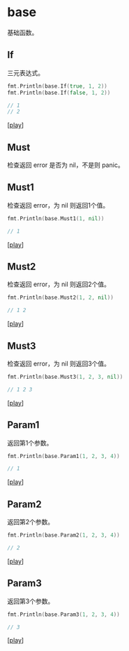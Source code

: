# base

基础函数。

## If

三元表达式。

```go
fmt.Println(base.If(true, 1, 2))
fmt.Println(base.If(false, 1, 2))

// 1
// 2
```

[[play](https://go.dev/play/p/MQd_9pR-c_l)]

## Must

检查返回 error 是否为 nil，不是则 panic。

## Must1

检查返回 error，为 nil 则返回1个值。

```go
fmt.Println(base.Must1(1, nil))

// 1
```

[[play](https://go.dev/play/p/FbJFjqeOb5A)]

## Must2

检查返回 error，为 nil 则返回2个值。

```go
fmt.Println(base.Must2(1, 2, nil))

// 1 2
```

[[play](https://go.dev/play/p/0qqWYCzxT_c)]

## Must3

检查返回 error，为 nil 则返回3个值。

```go
fmt.Println(base.Must3(1, 2, 3, nil))

// 1 2 3
```

[[play](https://go.dev/play/p/9MXbOveJFvV)]

## Param1

返回第1个参数。

```go
fmt.Println(base.Param1(1, 2, 3, 4))

// 1
```

[[play](https://go.dev/play/p/s9voYfhHX9L)]

## Param2

返回第2个参数。

```go
fmt.Println(base.Param2(1, 2, 3, 4))

// 2
```

[[play](https://go.dev/play/p/vis3TrnVJhI)]

## Param3

返回第3个参数。

```go
fmt.Println(base.Param3(1, 2, 3, 4))

// 3
```

[[play](https://go.dev/play/p/LBS9buQIqah)]
